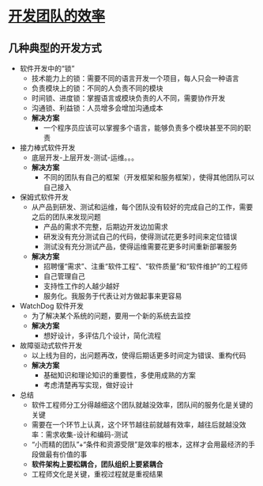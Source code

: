 # [开发团队的效率](https://coolshell.cn/articles/11656.html)

## 几种典型的开发方式

- 软件开发中的“锁”
  - 技术能力上的锁：需要不同的语言开发一个项目，每人只会一种语言
  - 负责模块上的锁：不同的人负责不同的模块
  - 时间锁、进度锁：掌握语言或模块负责的人不同，需要协作开发
  - 沟通锁、利益锁：人员增多会增加沟通成本
  - **解决方案**
    - 一个程序员应该可以掌握多个语言，能够负责多个模块甚至不同的职责
- 接力棒式软件开发
  - 底层开发-上层开发-测试-运维。。。
  - **解决方案**
    - 不同的团队有自己的框架（开发框架和服务框架），使得其他团队可以自己接入
- 保姆式软件开发
  - 从产品到研发、测试和运维，每个团队没有较好的完成自己的工作，需要之后的团队来发现问题
    - 产品的需求不完整，后期边开发边加需求
    - 研发没有充分测试自己的代码，使得测试花更多时间来定位错误
    - 测试没有充分测试产品，使得运维需要花更多时间重新部署服务
  - **解决方案**
    - 招聘懂“需求”、注重“软件工程”、“软件质量”和“软件维护”的工程师
    - 自己管理自己
    - 支持性工作的人越少越好
    - 服务化。我服务于代表让对方做起事来更容易
- WatchDog 软件开发
  - 为了解决某个系统的问题，要用一个新的系统去监控
  - **解决方案**
    - 想好设计，多评估几个设计，简化流程
- 故障驱动式软件开发
  - 以上线为目的，出问题再改，使得后期话更多时间定为错误、重构代码
  - **解决方案**
    - 基础知识和理论知识的重要性，多使用成熟的方案
    - 考虑清楚再写实现，做好设计
- 总结
  - 软件工程师分工分得越细这个团队就越没效率，团队间的服务化是关键的关键
  - 需要在一个环节上认真，这个环节越往前就越有效率，越往后就越没效率：需求收集-设计和编码-测试
  - “小而精的团队”+“条件和资源受限”是效率的根本，这样才会用最经济的手段做最有价值的事
  - **软件架构上要松耦合，团队组织上要紧耦合**
  - 工程师文化是关键，重视过程就是重视结果